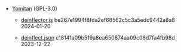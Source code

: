 - [Yomitan](https://github.com/themoeway/yomitan) (GPL-3.0)

  - [deinflector.js](https://github.com/themoeway/yomitan/blob/master/ext/js/language/deinflector.js)
    be267e1994f8fda2ef68562c5c3a5edc9442a8a8 2024-01-20

  - [deinflect.json](https://github.com/themoeway/yomitan/blob/master/ext/data/deinflect.json)
    c18141a09b519a8ea650874aa09c06d7fa4fb98d 2023-12-22
